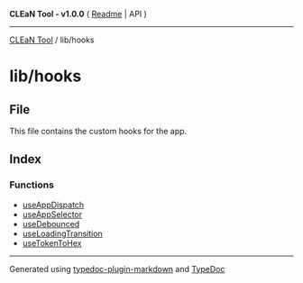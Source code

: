 **CLEaN Tool - v1.0.0** ( [Readme](../../README.md) \| API )

***

[CLEaN Tool](../../modules.md) / lib/hooks

# lib/hooks

## File

This file contains the custom hooks for the app.

## Index

### Functions

- [useAppDispatch](functions/useAppDispatch.md)
- [useAppSelector](functions/useAppSelector.md)
- [useDebounced](functions/useDebounced.md)
- [useLoadingTransition](functions/useLoadingTransition.md)
- [useTokenToHex](functions/useTokenToHex.md)

***

Generated using [typedoc-plugin-markdown](https://www.npmjs.com/package/typedoc-plugin-markdown) and [TypeDoc](https://typedoc.org/)
